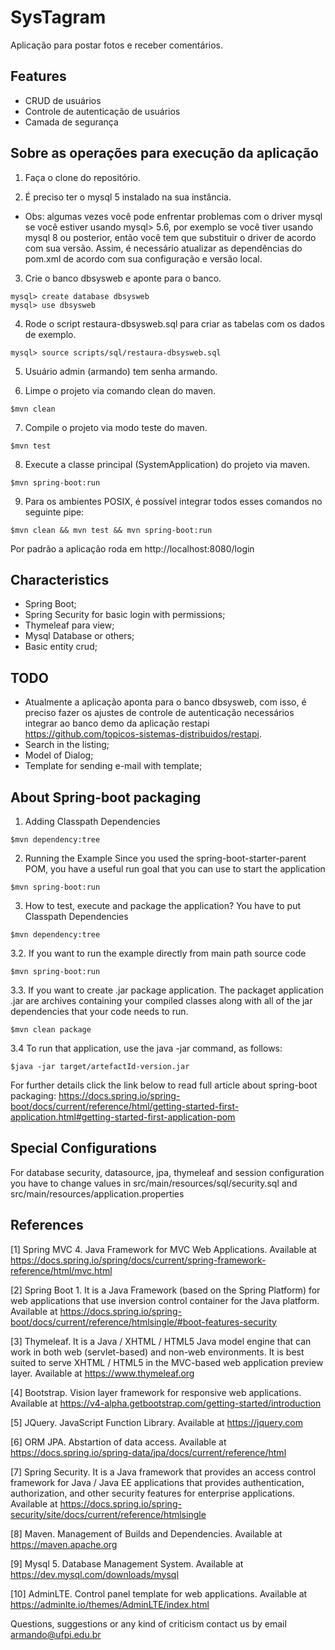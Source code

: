 # SysTagram
Aplicação para postar fotos e receber comentários. 

Features
---

* CRUD de usuários
* Controle de autenticação de usuários
* Camada de segurança

Sobre as operações para execução da aplicação
---

1. Faça o clone do repositório.

2. É preciso ter o mysql 5 instalado na sua instância.
- Obs: algumas vezes você pode enfrentar problemas com o driver mysql se você estiver usando mysql> 5.6, por exemplo se você tiver usando mysql 8 ou posterior, então você tem que substituir o driver de acordo com sua versão. Assim, é necessário atualizar as dependências do pom.xml de acordo com sua configuração e versão local.

3. Crie o banco dbsysweb e aponte para o banco.
```
mysql> create database dbsysweb
mysql> use dbsysweb
```

4. Rode o script restaura-dbsysweb.sql para criar as tabelas com os dados de exemplo.
```
mysql> source scripts/sql/restaura-dbsysweb.sql
```

5. Usuário admin (armando) tem senha armando.

6. Limpe o projeto via comando clean do maven.
```
$mvn clean
```
7. Compile o projeto via modo teste do maven. 
```
$mvn test
```
8. Execute a classe principal (SystemApplication) do projeto via maven. 
```
$mvn spring-boot:run
```
9. Para os ambientes POSIX, é possível integrar todos esses comandos no seguinte pipe:
```
$mvn clean && mvn test && mvn spring-boot:run
```

Por padrão a aplicação roda em http://localhost:8080/login


Characteristics
---

* Spring Boot;
* Spring Security for basic login with permissions;
* Thymeleaf para view;
* Mysql Database or others;
* Basic entity crud;

TODO
---

* Atualmente a aplicação aponta para o banco dbsysweb, com isso, é preciso fazer os ajustes de controle de autenticação necessários integrar ao banco demo da aplicação restapi https://github.com/topicos-sistemas-distribuidos/restapi. 
* Search in the listing;
* Model of Dialog;
* Template for sending e-mail with template;

About Spring-boot packaging
---

1. Adding Classpath Dependencies
```
$mvn dependency:tree
```

2. Running the Example
Since you used the spring-boot-starter-parent POM, you have a useful run goal that you can use to start the application
```
$mvn spring-boot:run
```
3. How to test, execute and package the application?
You have to put Classpath Dependencies
```
$mvn dependency:tree
```
3.2. If you want to run the example directly from main path source code
```
$mvn spring-boot:run
```
3.3. If you want to create .jar package application. 
The packaget application .jar are archives containing your compiled classes along with all of the jar dependencies that your code needs to run.
```
$mvn clean package
```
3.4 To run that application, use the java -jar command, as follows:
```
$java -jar target/artefactId-version.jar
```
For further details click the link below to read full article about spring-boot packaging: 
https://docs.spring.io/spring-boot/docs/current/reference/html/getting-started-first-application.html#getting-started-first-application-pom

Special Configurations
---
For database security, datasource, jpa, thymeleaf and session configuration you have to change values in src/main/resources/sql/security.sql and src/main/resources/application.properties

References
---

[1] Spring MVC 4. Java Framework for MVC Web Applications. Available at https://docs.spring.io/spring/docs/current/spring-framework-reference/html/mvc.html

[2] Spring Boot 1. It is a Java Framework (based on the Spring Platform) for web applications that use inversion control container for the Java platform. Available at https://docs.spring.io/spring-boot/docs/current/reference/htmlsingle/#boot-features-security

[3] Thymeleaf. It is a Java / XHTML / HTML5 Java model engine that can work in both web (servlet-based) and non-web environments. It is best suited to serve XHTML / HTML5 in the MVC-based web application preview layer. Available at https://www.thymeleaf.org

[4] Bootstrap. Vision layer framework for responsive web applications. Available at https://v4-alpha.getbootstrap.com/getting-started/introduction

[5] JQuery. JavaScript Function Library. Available at https://jquery.com

[6] ORM JPA. Abstartion of data access. Available at https://docs.spring.io/spring-data/jpa/docs/current/reference/html

[7] Spring Security. It is a Java framework that provides an access control framework for Java / Java EE applications that provides authentication, authorization, and other security features for enterprise applications. Available at https://docs.spring.io/spring-security/site/docs/current/reference/htmlsingle

[8] Maven. Management of Builds and Dependencies. Available at https://maven.apache.org

[9] Mysql 5. Database Management System. Available at https://dev.mysql.com/downloads/mysql

[10] AdminLTE. Control panel template for web applications. Available at https://adminlte.io/themes/AdminLTE/index.html

Questions, suggestions or any kind of criticism contact us by email armando@ufpi.edu.br
